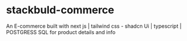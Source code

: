 # stackbuld-commerce

<!-- //projec over-view -->

An E-commerce built with next js | tailwind css - shadcn Ui | typescript | POSTGRESS SQL for product details and info

<!-- How to setup project locally  -->

<!-- Notes on design decisions & optimization approach -->

<!-- Notes on how SEO and Optimization was handled -->

<!-- live links to vercel to view project -->
